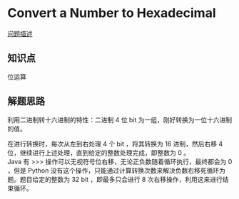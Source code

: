 # Convert a Number to Hexadecimal

[问题描述](https://leetcode.com/problems/convert-a-number-to-hexadecimal/)

## 知识点

位运算

## 解题思路

利用二进制转十六进制的特性：二进制 4 位 bit 为一组，刚好转换为一位十六进制的值。

在进行转换时，每次从左到右处理 4 个 bit ，将其转换为 16 进制，然后右移 4 位，继续进行上述处理，直到给定的整数处理完成，即整数为 0 。  
Java 有 >>> 操作可以无视符号位右移，无论正负数随着循环执行，最终都会为 0 ，但是 Python 没有这个操作，只能通过计算转换次数来解决负数右移死循环为题。题目给定的整数为 32 bit ，即最多只会进行 8 次右移操作，利用这来进行结束循环。
